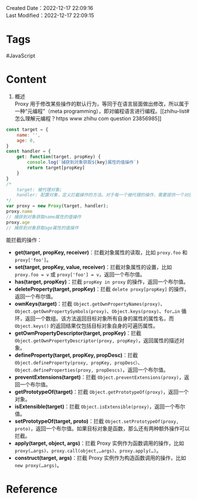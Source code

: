 Created Date：2022-12-17 22:09:16  
Last Modified：2022-12-17 22:09:15

# Tags

#JavaScript

# Content

1) 概述  
Proxy 用于修改某些操作的默认行为，等同于在语言层面做出修改，所以属于一种“元编程”（meta programming），即对编程语言进行编程。[[zhihu-list#怎么理解元编程？https www zhihu com question 23856985]]

```javascript
const target = {
	name: '',
	age: 0,
}
const handler = {
	get: function(target, propKey) {
		console.log(`捕获到对象获取${key}属性的值操作`)
		return target[propKey]
	}
}
/*
	target: 被代理对象;
	handler: 配置对象，定义拦截操作的方法。对于每一个被代理的操作，需要提供一个对应的处理函数，该函数将拦截对应的操作。
*/
var proxy = new Proxy(target, handler);
proxy.name
// 捕获到对象获取name属性的值操作
proxy.age
// 捕获到对象获取age属性的值操作
```

能拦截的操作：

- **get(target, propKey, receiver)**：拦截对象属性的读取，比如 `proxy.foo` 和 `proxy['foo']`。
- **set(target, propKey, value, receiver)**：拦截对象属性的设置，比如 `proxy.foo = v` 或 `proxy['foo'] = v`，返回一个布尔值。
- **has(target, propKey)**：拦截 `propKey in proxy` 的操作，返回一个布尔值。
- **deleteProperty(target, propKey)**：拦截 `delete proxy[propKey]` 的操作，返回一个布尔值。
- **ownKeys(target)**：拦截 `Object.getOwnPropertyNames(proxy)`、`Object.getOwnPropertySymbols(proxy)`、`Object.keys(proxy)`、`for…in` 循环，返回一个数组。该方法返回目标对象所有自身的属性的属性名，而 `Object.keys()` 的返回结果仅包括目标对象自身的可遍历属性。
- **getOwnPropertyDescriptor(target, propKey)**：拦截 `Object.getOwnPropertyDescriptor(proxy, propKey)`，返回属性的描述对象。
- **defineProperty(target, propKey, propDesc)**：拦截 `Object.defineProperty(proxy, propKey, propDesc）`、`Object.defineProperties(proxy, propDescs)`，返回一个布尔值。
- **preventExtensions(target)**：拦截 `Object.preventExtensions(proxy)`，返回一个布尔值。
- **getPrototypeOf(target)**：拦截 `Object.getPrototypeOf(proxy)`，返回一个对象。
- **isExtensible(target)**：拦截 `Object.isExtensible(proxy)`，返回一个布尔值。
- **setPrototypeOf(target, proto)**：拦截 `Object.setPrototypeOf(proxy, proto)`，返回一个布尔值。如果目标对象是函数，那么还有两种额外操作可以拦截。
- **apply(target, object, args)**：拦截 Proxy 实例作为函数调用的操作，比如 `proxy(…args)`、`proxy.call(object,…args)`、`proxy.apply(…)`。
- **construct(target, args)**：拦截 Proxy 实例作为构造函数调用的操作，比如 `new proxy(…args)`。

# Reference
